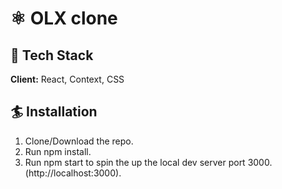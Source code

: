 # ⚛️ OLX clone

## 🦸 Tech Stack

**Client:** React, Context, CSS

  
## 🏄 Installation

  1. Clone/Download the repo.
  2. Run npm install.
  3. Run npm start to spin the up the local dev server port 3000.(http://localhost:3000).
